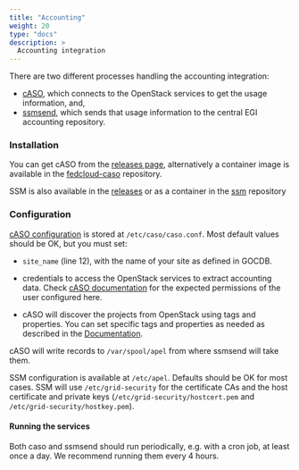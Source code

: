 ```yaml
---
title: "Accounting"
weight: 20
type: "docs"
description: >
  Accounting integration
---
```


There are two different processes handling the accounting integration:

- [cASO](https://github.com/IFCA-Advanced-Computing/caso/), which connects
  to the OpenStack services to get the usage information, and,
- [ssmsend](https://github.com/apel/ssm), which sends that usage information
  to the central EGI accounting repository.


### Installation

You can get cASO from the
[releases page](https://github.com/IFCA-Advanced-Computing/caso/releases),
alternatively a container image is available in the
[fedcloud-caso](https://github.com/EGI-Federation/fedcloud-catchall-operations/pkgs/container/fedcloud-caso)
repository.

SSM is also available in the [releases](https://github.com/apel/ssm/releases)
or as a container in the [ssm](https://github.com/apel/ssm/releases) repository

### Configuration

[cASO configuration](https://caso.readthedocs.org/en/latest/configuration.html)
is stored at `/etc/caso/caso.conf`. Most default values should be OK, but you
must set:

- `site_name` (line 12), with the name of your site as defined in GOCDB.

- credentials to access the OpenStack services to extract accounting data.
  Check
  [cASO documentation](https://caso.readthedocs.org/en/latest/configuration.html#openstack-configuration)
  for the expected permissions of the user configured here.

- cASO will discover the projects from OpenStack using tags and properties.
  You can set specific tags and properties as needed as described in the
  [Documentation](https://caso.readthedocs.io/en/stable/configuration.html#selecting-projects-to-get-usages).

cASO will write records to `/var/spool/apel` from where ssmsend will take them.

SSM configuration is available at `/etc/apel`. Defaults should be OK for most
cases. SSM will use `/etc/grid-security` for the certificate CAs and the host
certificate and private keys (`/etc/grid-security/hostcert.pem` and
`/etc/grid-security/hostkey.pem`).

#### Running the services

Both caso and ssmsend should run periodically, e.g. with a cron job, at least
once a day.  We recommend running them every 4 hours.
